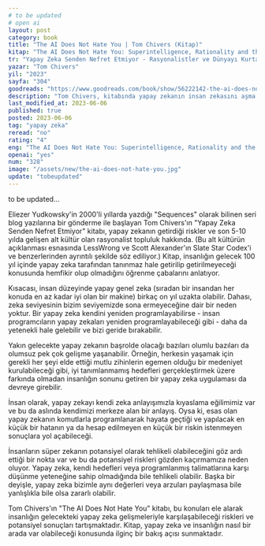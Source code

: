 ```yaml
---
# to be updated
# open ai
layout: post
category: book
title: "The AI Does Not Hate You | Tom Chivers (Kitap)"
kitap: "The AI Does Not Hate You: Superintelligence, Rationality and the Race to Save the World"
tr: "Yapay Zeka Senden Nefret Etmiyor - Rasyonalistler ve Dünyayı Kurtarma Arayışları"
yazar: "Tom Chivers"
yil: "2023"
sayfa: "304"
goodreads: "https://www.goodreads.com/book/show/56222142-the-ai-does-not-hate-you"
description: "Tom Chivers, kitabında yapay zekanın insan zekasını aşma potansiyelini ve bu durumun beraberinde getirebileceği riskleri tartışıyor.  Yapay zekanın gelecekte insan zekasını geçebileceğini savunanların görüşlerine yer veriyor ve bu durumun insanlığın karşılaşabileceği süper zeka ve onun potansiyel riskleri üzerindeki etkilerini ele alıyor."
last_modified_at: 2023-06-06
published: true
posted: 2023-06-06
tag: "yapay zeka"
reread: "no"
rating: "4"
eng: "The AI Does Not Hate You: Superintelligence, Rationality and the Race to Save the World by Tom Chivers is an insightful exploration of the potential risks and rewards of artificial intelligence. It delves into the concept of superintelligence, presents arguments from rationalists, and emphasizes the importance of informed decision-making and proactive measures to ensure the safe development of AI."
openai: "yes"
num: "328"
image: "/assets/new/the-ai-does-not-hate-you.jpg"
update: "tobeupdated"
---
```


to be updated...

Eliezer Yudkowsky'in 2000'li yıllarda yazdığı "Sequences" olarak bilinen seri blog yazılarına bir gönderme ile başlayan Tom Chivers'ın "Yapay Zeka Senden Nefret Etmiyor" kitabı, yapay zekanın getirdiği riskler ve son 5-10 yılda gelişen alt kültür olan rasyonalist topluluk hakkında. (Bu alt kültürün açıklanması esnasında LessWrong ve Scott Alexander'ın Slate Star Codex'i ve benzerlerinden ayrıntılı şekilde söz ediliyor.) Kitap, insanlığın gelecek 100 yıl içinde yapay zeka tarafından tanınmaz hale getirilip getirilmeyeceği konusunda hemfikir olup olmadığını öğrenme çabalarını anlatıyor.

Kısacası, insan düzeyinde yapay genel zeka (sıradan bir insandan her konuda en az kadar iyi olan bir makine) birkaç on yıl uzakta olabilir. Dahası, zeka seviyesinin bizim seviyemizde sona ermeyeceğine dair bir neden yoktur. Bir yapay zeka kendini yeniden programlayabilirse - insan programcıların yapay zekaları yeniden programlayabileceği gibi - daha da yetenekli hale gelebilir ve bizi geride bırakabilir.

Yakın gelecekte yapay zekanın başrolde olacağı bazıları olumlu bazıları da olumsuz pek çok gelişme yaşanabilir. Örneğin, herkesin yaşamak için gerekli her şeyi elde ettiği mutlu zihinlerin egemen olduğu bir medeniyet kurulabileceği gibi, iyi tanımlanmamış hedefleri gerçekleştirmek üzere farkında olmadan insanlığın sonunu getiren bir yapay zeka uygulaması da devreye girebilir.

İnsan olarak, yapay zekayı kendi zeka anlayışımızla kıyaslama eğilimimiz var ve bu da aslında kendimizi merkeze alan bir anlayış. Oysa ki, esas olan yapay zekanın komutlarla programlanarak hayata geçtiği ve yapılacak en küçük bir hatanın ya da hesap edilmeyen en küçük bir riskin istenmeyen sonuçlara yol açabileceği.

İnsanların süper zekanın potansiyel olarak tehlikeli olabileceğini göz ardı ettiği bir nokta var ve bu da potansiyel riskleri gözden kaçırmamıza neden oluyor. Yapay zeka, kendi hedefleri veya programlanmış talimatlarına karşı düşünme yeteneğine sahip olmadığında bile tehlikeli olabilir. Başka bir deyişle, yapay zeka bizimle aynı değerleri veya arzuları paylaşmasa bile yanlışlıkla bile olsa zararlı olabilir.

Tom Chivers'ın "The AI Does Not Hate You" kitabı, bu konuları ele alarak insanlığın gelecekteki yapay zeka gelişmeleriyle karşılaşabileceği riskleri ve potansiyel sonuçları tartışmaktadır. Kitap, yapay zeka ve insanlığın nasıl bir arada var olabileceği konusunda ilginç bir bakış açısı sunmaktadır.
